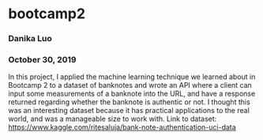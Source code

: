 # bootcamp2

### Danika Luo
### October 30, 2019

In this project, I applied the machine learning technique we learned about in Bootcamp 2 to a dataset of banknotes and wrote an API where a client can input some measurements of a banknote into the URL, and have a response returned regarding whether the banknote is authentic or not. I thought this was an interesting dataset because it has practical applications to the real world, and was a manageable size to work with. Link to dataset: https://www.kaggle.com/ritesaluja/bank-note-authentication-uci-data
